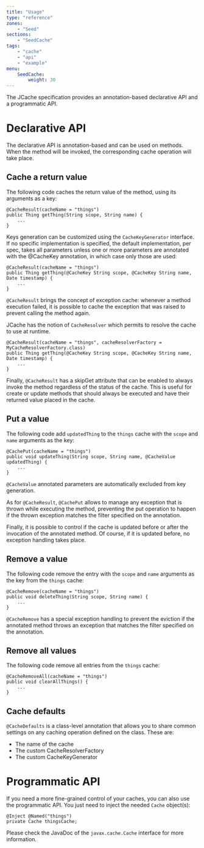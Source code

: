 ```yaml
---
title: "Usage"
type: "reference"
zones:
    - "Seed"
sections:
    - "SeedCache"
tags:
    - "cache"
    - "api"
    - "example"
menu:
    SeedCache:
        weight: 30
---
```


The JCache specification provides an annotation-based declarative API and a programmatic API.
  
# Declarative API

The declarative API is annotation-based and can be used on methods. When the method will be invoked, the corresponding
cache operation will take place.

## Cache a return value

The following code caches the return value of the method, using its arguments as a key:

    @CacheResult(cacheName = "things")
    public Thing getThing(String scope, String name) {
        ...
    }
    
Keys generation can be customized using the `CacheKeyGenerator` interface. If no specific implementation is specified, 
the default implementation, per spec, takes all parameters unless one or more parameters are annotated with the @CacheKey 
annotation, in which case only those are used:
    
    @CacheResult(cacheName = "things")
    public Thing getThing(@CacheKey String scope, @CacheKey String name, Date timestamp) {
        ...
    }
    
`@CacheResult` brings the concept of exception cache: whenever a method execution failed, it is possible to cache the 
exception that was raised to prevent calling the method again.

JCache has the notion of `CacheResolver` which permits to resolve the cache to use at runtime.
 
    @CacheResult(cacheName = "things", cacheResolverFactory = MyCacheResolverFactory.class)
    public Thing getThing(@CacheKey String scope, @CacheKey String name, Date timestamp) {
        ...
    }
    
Finally, `@CacheResult` has a skipGet attribute that can be enabled to always invoke the method regardless of the status 
of the cache. This is useful for create or update methods that should always be executed and have their returned value 
placed in the cache.

## Put a value

The following code add `updatedThing` to the `things` cache with the `scope` and `name` arguments as the key:

    @CachePut(cacheName = "things")
    public void updateThing(String scope, String name, @CacheValue updatedThing) {
        ...
    }

`@CacheValue` annotated parameters are automatically excluded from key generation.

As for `@CacheResult`, `@CachePut` allows to manage any exception that is thrown while executing the method, preventing the 
put operation to happen if the thrown exception matches the filter specified on the annotation.

Finally, it is possible to control if the cache is updated before or after the invocation of the annotated method. Of 
course, if it is updated before, no exception handling takes place.

## Remove a value

The following code remove the entry with the `scope` and `name` arguments as the key from the `things` cache:

    @CacheRemove(cacheName = "things")
    public void deleteThing(String scope, String name) {
        ...
    }
    
`@CacheRemove` has a special exception handling to prevent the eviction if the annotated method throws an exception that 
matches the filter specified on the annotation.

## Remove all values

The following code remove all entries from the `things` cache:

    @CacheRemoveAll(cacheName = "things")
    public void clearAllThings() {
        ...
    }

## Cache defaults

`@CacheDefaults` is a class-level annotation that allows you to share common settings on any caching operation defined 
on the class. These are:

* The name of the cache
* The custom CacheResolverFactory
* The custom CacheKeyGenerator
    
# Programmatic API

If you need a more fine-grained control of your caches, you can also use the programmatic API. You just need to inject
the needed `Cache` object(s):

    @Inject @Named("things")
    private Cache thingsCache;
    
Please check the JavaDoc of the `javax.cache.Cache` interface for more information.
